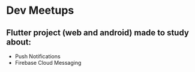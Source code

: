# Dev Meetups

## Flutter project (web and android) made to study about:
 - Push Notifications
 - Firebase Cloud Messaging